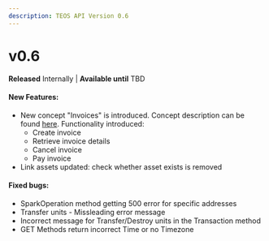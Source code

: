 ```yaml
---
description: TEOS API Version 0.6
---
```


# v0.6

**Released** Internally | **Available until** TBD

#### New Features:

* New concept "Invoices" is introduced. Concept description can be found [here](../../concepts/invoice.md). Functionality introduced:
  * Create invoice
  * Retrieve invoice details
  * Cancel invoice
  * Pay invoice
* Link assets updated: check whether asset exists is removed

#### Fixed bugs:

* SparkOperation method getting 500 error for specific addresses
* Transfer units - Missleading error message
* Incorrect message for Transfer/Destroy units in the Transaction method
* GET Methods return incorrect Time or no Timezone

